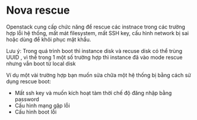 # Nova rescue

Openstack cung cấp chức năng để rescue các instnace trong các trường hợp lỗi hệ thống, mất mát filesystem, mất SSH key, cấu hình network bị sai hoặc dùng để khôi phục mật khẩu.

Lưu ý: Trong quá trình boot thì instance disk và recuse disk có thể trùng UUID , vì thế trong 1 một số trường hợp thì instance đã vào mode rescue nhưng vẫn boot từ local disk

Ví dụ một vài trường hợp bạn muốn sửa chữa một hệ thống bị bằng cách sử dụng rescue boot:
- Mất ssh key và muốn kích hoạt tàm thời chế độ đăng nhập bằng password
- Cấu hình mạng gặp lỗi
- Cấu hình boot lỗi

